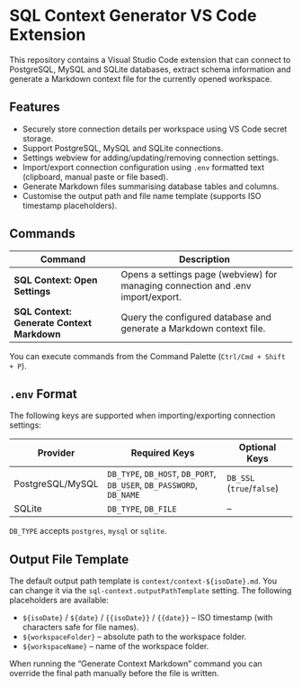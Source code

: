 # SQL Context Generator VS Code Extension

This repository contains a Visual Studio Code extension that can connect to PostgreSQL, MySQL and SQLite databases, extract schema information and generate a Markdown context file for the currently opened workspace.

## Features

- Securely store connection details per workspace using VS Code secret storage.
- Support PostgreSQL, MySQL and SQLite connections.
- Settings webview for adding/updating/removing connection settings.
- Import/export connection configuration using `.env` formatted text (clipboard, manual paste or file based).
- Generate Markdown files summarising database tables and columns.
- Customise the output path and file name template (supports ISO timestamp placeholders).

## Commands

| Command | Description |
| --- | --- |
| **SQL Context: Open Settings** | Opens a settings page (webview) for managing connection and .env import/export. |
| **SQL Context: Generate Context Markdown** | Query the configured database and generate a Markdown context file. |

You can execute commands from the Command Palette (`Ctrl/Cmd + Shift + P`).

## `.env` Format

The following keys are supported when importing/exporting connection settings:

| Provider | Required Keys | Optional Keys |
| --- | --- | --- |
| PostgreSQL/MySQL | `DB_TYPE`, `DB_HOST`, `DB_PORT`, `DB_USER`, `DB_PASSWORD`, `DB_NAME` | `DB_SSL` (`true`/`false`) |
| SQLite | `DB_TYPE`, `DB_FILE` | – |

`DB_TYPE` accepts `postgres`, `mysql` or `sqlite`.

## Output File Template

The default output path template is `context/context-${isoDate}.md`. You can change it via the `sql-context.outputPathTemplate` setting. The following placeholders are available:

- `${isoDate}` / `${date}` / `{{isoDate}}` / `{{date}}` – ISO timestamp (with characters safe for file names).
- `${workspaceFolder}` – absolute path to the workspace folder.
- `${workspaceName}` – name of the workspace folder.

When running the “Generate Context Markdown” command you can override the final path manually before the file is written.
